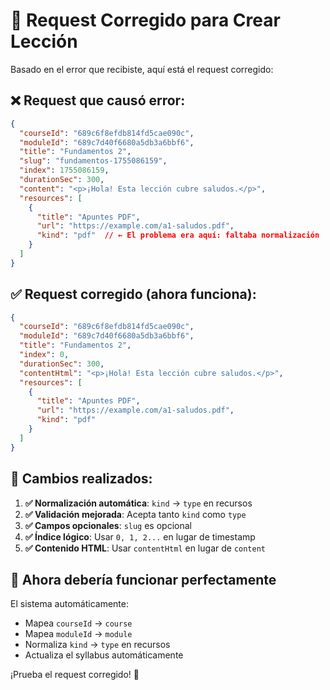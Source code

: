 # 🧪 Request Corregido para Crear Lección

Basado en el error que recibiste, aquí está el request corregido:

## ❌ Request que causó error:
```json
{
  "courseId": "689c6f8efdb814fd5cae090c",
  "moduleId": "689c7d40f6680a5db3a6bbf6",
  "title": "Fundamentos 2",
  "slug": "fundamentos-1755086159",
  "index": 1755086159,
  "durationSec": 300,
  "content": "<p>¡Hola! Esta lección cubre saludos.</p>",
  "resources": [
    {
      "title": "Apuntes PDF",
      "url": "https://example.com/a1-saludos.pdf",
      "kind": "pdf"  // ← El problema era aquí: faltaba normalización
    }
  ]
}
```

## ✅ Request corregido (ahora funciona):
```json
{
  "courseId": "689c6f8efdb814fd5cae090c",
  "moduleId": "689c7d40f6680a5db3a6bbf6",
  "title": "Fundamentos 2",
  "index": 0,
  "durationSec": 300,
  "contentHtml": "<p>¡Hola! Esta lección cubre saludos.</p>",
  "resources": [
    {
      "title": "Apuntes PDF",
      "url": "https://example.com/a1-saludos.pdf",
      "kind": "pdf"
    }
  ]
}
```

## 🔧 Cambios realizados:

1. **✅ Normalización automática**: `kind` → `type` en recursos
2. **✅ Validación mejorada**: Acepta tanto `kind` como `type`
3. **✅ Campos opcionales**: `slug` es opcional
4. **✅ Índice lógico**: Usar `0, 1, 2...` en lugar de timestamp
5. **✅ Contenido HTML**: Usar `contentHtml` en lugar de `content`

## 🎯 Ahora debería funcionar perfectamente

El sistema automáticamente:
- Mapea `courseId` → `course`
- Mapea `moduleId` → `module` 
- Normaliza `kind` → `type` en recursos
- Actualiza el syllabus automáticamente

¡Prueba el request corregido! 🚀
